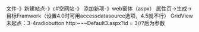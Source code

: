 文件-》新建站点-》c#空网站-》
添加新项-》web窗体（aspx）
属性页->生成->目标Framwork（设置4.0时可用accessdatasource选项，4.5就不行）
GridView
未起点：3-4radiobutton
http:~~~Default3.aspx?id = 3//?后为参数

